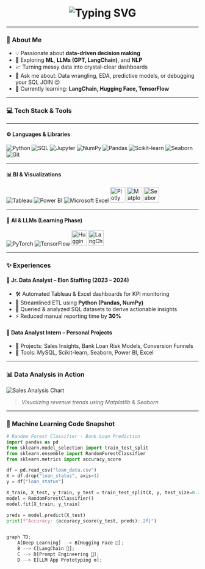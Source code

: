 <h1 align="center">
  <img src="https://readme-typing-svg.herokuapp.com?font=Fira+Code&size=26&pause=1000&color=FF61F6&center=true&vCenter=true&width=700&lines=Hey+there%2C+I'm+Nitin+Rawat+(aka+Nits)+%F0%9F%91%8B;Data+Analyst+%7C+Future+Data+Scientist;Turning+Chaos+into+Insights+%F0%9F%93%8A" alt="Typing SVG" />
</h1>

---

### 🧠 About Me
<div align="left">

- 💡 Passionate about **data-driven decision making**  
- 🤖 Exploring **ML**, **LLMs (GPT, LangChain)**, and **NLP**  
- 📈 Turning messy data into crystal-clear dashboards  
- 💬 Ask me about: Data wrangling, EDA, predictive models, or debugging your SQL JOIN 😉  
- 🎯 Currently learning: **LangChain, Hugging Face, TensorFlow**

</div>

---

### 💻 Tech Stack & Tools

---

#### ⚙️ Languages & Libraries  
<img src="https://skillicons.dev/icons?i=python" title="Python" />  
<img src="https://skillicons.dev/icons?i=sql" title="SQL" />  
<img src="https://skillicons.dev/icons?i=jupyter" title="Jupyter" />  
<img src="https://skillicons.dev/icons?i=numpy" title="NumPy" />  
<img src="https://skillicons.dev/icons?i=pandas" title="Pandas" />  
<img src="https://skillicons.dev/icons?i=scikitlearn" title="Scikit-learn" />  
<img src="https://skillicons.dev/icons?i=seaborn" title="Seaborn" />  
<img src="https://skillicons.dev/icons?i=git" title="Git" />

---

#### 📊 BI & Visualizations  
<img src="https://skillicons.dev/icons?i=tableau" title="Tableau" />  
<img src="https://skillicons.dev/icons?i=powerbi" title="Power BI" />  
<img src="https://skillicons.dev/icons?i=excel" title="Microsoft Excel" />  
<img src="https://cdn.jsdelivr.net/gh/devicons/devicon/icons/plotly/plotly-original.svg" width="40" title="Plotly" />  
<img src="https://cdn.jsdelivr.net/gh/devicons/devicon/icons/matplotlib/matplotlib-original.svg" width="40" title="Matplotlib" />  
<img src="https://raw.githubusercontent.com/mwaskom/seaborn/main/doc/_static/logo-wide-lightbg.svg" height="40" title="Seaborn" />

---

#### 🤖 AI & LLMs (Learning Phase)  
<img src="https://skillicons.dev/icons?i=pytorch" title="PyTorch" />  
<img src="https://skillicons.dev/icons?i=tensorflow" title="TensorFlow" />  
<img src="https://avatars.githubusercontent.com/u/1399141?s=200&v=4" width="40" title="Hugging Face" />  
<img src="https://avatars.githubusercontent.com/u/116947076?s=200&v=4" width="40" title="LangChain" />


---

### ✨ Experiences
<div align="left">

#### 🔹 Jr. Data Analyst – **Elon Staffing (2023 – 2024)**
- 🛠️ Automated Tableau & Excel dashboards for KPI monitoring  
- 🐍 Streamlined ETL using **Python (Pandas, NumPy)**  
- 🧮 Queried & analyzed SQL datasets to derive actionable insights  
- ⚡ Reduced manual reporting time by **30%**

#### 🔹 Data Analyst Intern – **Personal Projects**
- 📌 Projects: Sales Insights, Bank Loan Risk Models, Conversion Funnels  
- 🧰 Tools: MySQL, Scikit-learn, Seaborn, Power BI, Excel  

</div>

---

### 📊 Data Analysis in Action

![Sales Analysis Chart](https://your-github.com/assets/sales-analysis.png)
> *Visualizing revenue trends using Matplotlib & Seaborn*

---

### 🤖 Machine Learning Code Snapshot

```python
# Random Forest Classifier - Bank Loan Prediction
import pandas as pd
from sklearn.model_selection import train_test_split
from sklearn.ensemble import RandomForestClassifier
from sklearn.metrics import accuracy_score

df = pd.read_csv("loan_data.csv")
X = df.drop("loan_status", axis=1)
y = df["loan_status"]

X_train, X_test, y_train, y_test = train_test_split(X, y, test_size=0.2)
model = RandomForestClassifier()
model.fit(X_train, y_train)

preds = model.predict(X_test)
print(f"Accuracy: {accuracy_score(y_test, preds):.2f}")


graph TD;
    A[Deep Learning] --> B[Hugging Face 🤗];
    B --> C[LangChain 🔗];
    C --> D[Prompt Engineering 💬];
    D --> E[LLM App Prototyping ⚙️];
